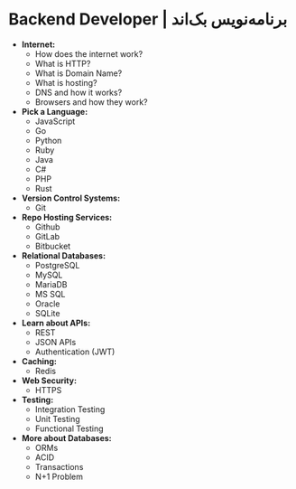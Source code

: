 # Backend Developer | برنامه‌نویس بک‌اند
- **Internet:**
	- How does the internet work?
	- What is HTTP?
	- What is Domain Name?
	- What is hosting?
	- DNS and how it works?
	- Browsers and how they work?
- **Pick a Language:**
	- JavaScript
	- Go
	- Python
	- Ruby
	- Java
	- C#
	- PHP
	- Rust
- **Version Control Systems:**
	- Git
- **Repo Hosting Services:**
	- Github
	- GitLab
	- Bitbucket
- **Relational Databases:**
	- PostgreSQL
	- MySQL
	- MariaDB
	- MS SQL
	- Oracle
	- SQLite
- **Learn about APIs:**
	- REST
	- JSON APIs
	- Authentication (JWT)
- **Caching:**
	- Redis
- **Web Security:**
	- HTTPS
- **Testing:**
	- Integration Testing
	- Unit Testing
	- Functional Testing
- **More about Databases:**
	- ORMs
	- ACID
	- Transactions
	- N+1 Problem